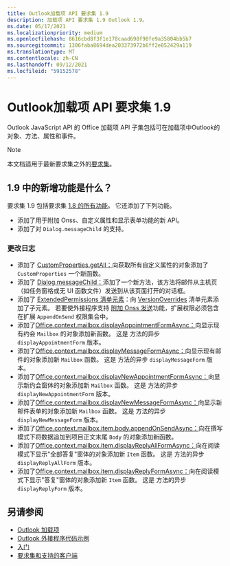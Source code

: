 ```yaml
---
title: Outlook加载项 API 要求集 1.9
description: 加载项 API 要求集 1.9 Outlook 1.9。
ms.date: 05/17/2021
ms.localizationpriority: medium
ms.openlocfilehash: 8616cbd8f3f1e178caad698f98fe9a35804bb5b7
ms.sourcegitcommit: 1306faba8694dea203373972b6ff2e852429a119
ms.translationtype: MT
ms.contentlocale: zh-CN
ms.lasthandoff: 09/12/2021
ms.locfileid: "59152578"
---
```

# <a name="outlook-add-in-api-requirement-set-19"></a>Outlook加载项 API 要求集 1.9

Outlook JavaScript API 的 Office 加载项 API 子集包括可在加载项中Outlook的对象、方法、属性和事件。

> [!NOTE]
> 本文档适用于最新要求集之外的[要求集](../../requirement-sets/outlook-api-requirement-sets.md)。

## <a name="whats-new-in-19"></a>1.9 中的新增功能是什么？

要求集 1.9 包括要求集 [1.8 的所有功能](../requirement-set-1.8/outlook-requirement-set-1.8.md)。 它还添加了下列功能。

- 添加了用于附加 Onss、自定义属性和显示表单功能的新 API。
- 添加了对 `Dialog.messageChild` 的支持。

### <a name="change-log"></a>更改日志

- 添加了 [CustomProperties.getAll：](/javascript/api/outlook/office.customproperties?view=outlook-js-1.9&preserve-view=true#getAll__)向获取所有自定义属性的对象添加了 `CustomProperties` 一个新函数。
- 添加了 [Dialog.messageChild：](../../../develop/dialog-api-in-office-add-ins.md#pass-information-to-the-dialog-box)添加了一个新方法，该方法将邮件从主机页（如任务窗格或无 UI 函数文件）发送到从该页面打开的对话框。
- 添加了 [ExtendedPermissions 清单元素](../../manifest/extendedpermissions.md)：向 [VersionOverrides](../../manifest/versionoverrides.md) 清单元素添加了子元素。 若要使外接程序支持 [附加 Onss 发送](../../../outlook/append-on-send.md)功能，扩展权限必须包含在扩展 `AppendOnSend` 权限集合中。
- 添加了[Office.context.mailbox.displayAppointmentFormAsync：](/javascript/api/outlook/office.mailbox?view=outlook-js-1.9&preserve-view=true#displayAppointmentFormAsync_itemId__options__callback_)向显示现有约会 `Mailbox` 的对象添加新函数。 这是 方法的异步 `displayAppointmentForm` 版本。
- 添加了[Office.context.mailbox.displayMessageFormAsync：](/javascript/api/outlook/office.mailbox?view=outlook-js-1.9&preserve-view=true#displayMessageFormAsync_itemId__options__callback_)向显示现有邮件的对象添加新 `Mailbox` 函数。 这是 方法的异步 `displayMessageForm` 版本。
- 添加了[Office.context.mailbox.displayNewAppointmentFormAsync：](/javascript/api/outlook/office.mailbox?view=outlook-js-1.9&preserve-view=true#displayNewAppointmentFormAsync_parameters__options__callback_)向显示新约会窗体的对象添加新 `Mailbox` 函数。 这是 方法的异步 `displayNewAppointmentForm` 版本。
- 添加了[Office.context.mailbox.displayNewMessageFormAsync：](/javascript/api/outlook/office.mailbox?view=outlook-js-1.9&preserve-view=true#displayNewMessageFormAsync_parameters__options__callback_)向显示新邮件表单的对象添加新 `Mailbox` 函数。 这是 方法的异步 `displayNewMessageForm` 版本。
- 添加了[Office.context.mailbox.item.body.appendOnSendAsync：](/javascript/api/outlook/office.body?view=outlook-js-1.9&preserve-view=true#appendOnSendAsync_data__options__callback_)向在撰写模式下将数据追加到项目正文末尾 `Body` 的对象添加新函数。
- 添加了[Office.context.mailbox.item.displayReplyAllFormAsync：](office.context.mailbox.item.md#methods)向在阅读模式下显示"全部答复"窗体的对象添加新 `Item` 函数。 这是 方法的异步 `displayReplyAllForm` 版本。
- 添加了[Office.context.mailbox.item.displayReplyFormAsync：](office.context.mailbox.item.md#methods)向在阅读模式下显示"答复"窗体的对象添加新 `Item` 函数。 这是 方法的异步 `displayReplyForm` 版本。

## <a name="see-also"></a>另请参阅

- [Outlook 加载项](../../../outlook/outlook-add-ins-overview.md)
- [Outlook 外接程序代码示例](https://developer.microsoft.com/outlook/gallery/?filterBy=Outlook,Samples,Add-ins)
- [入门](../../../quickstarts/outlook-quickstart.md)
- [要求集和支持的客户端](../../requirement-sets/outlook-api-requirement-sets.md)
